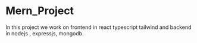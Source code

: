 # Mern_Project
In this project we work on frontend in react typescript tailwind and backend in nodejs , expressjs, mongodb.
